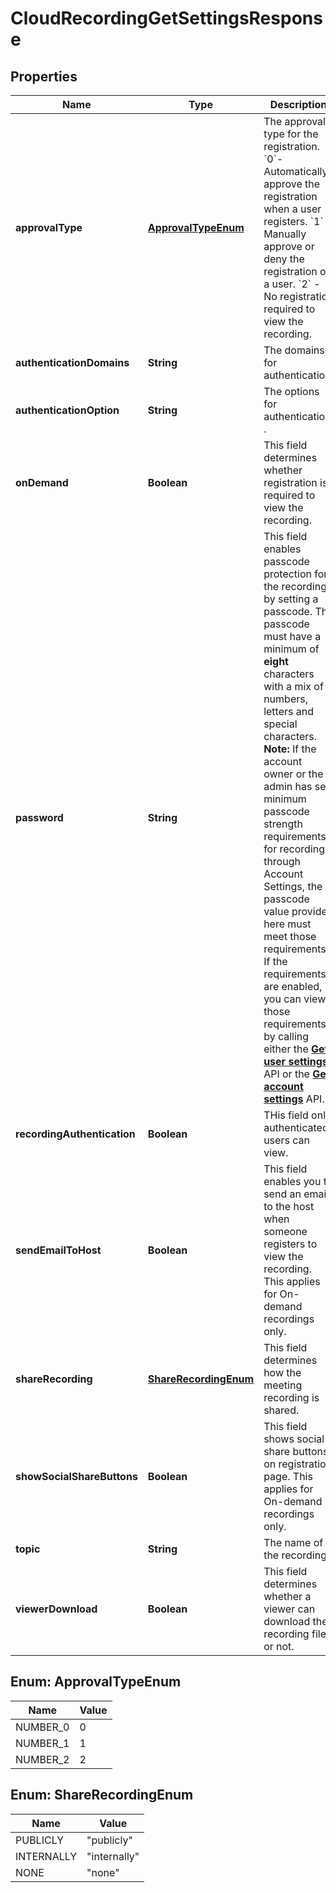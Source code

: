 

# CloudRecordingGetSettingsResponse


## Properties

| Name | Type | Description | Notes |
|------------ | ------------- | ------------- | -------------|
|**approvalType** | [**ApprovalTypeEnum**](#ApprovalTypeEnum) | The approval type for the registration.     &#x60;0&#x60;- Automatically approve the registration when a user registers.     &#x60;1&#x60; - Manually approve or deny the registration of a user.     &#x60;2&#x60; - No registration required to view the recording. |  [optional] |
|**authenticationDomains** | **String** | The domains for authentication. |  [optional] |
|**authenticationOption** | **String** | The options for authentication . |  [optional] |
|**onDemand** | **Boolean** | This field determines whether registration is required to view the recording. |  [optional] |
|**password** | **String** | This field enables passcode protection for the recording by setting a passcode. The passcode must have a minimum of **eight** characters with a mix of numbers, letters and special characters.          **Note:** If the account owner or the admin has set minimum passcode strength requirements for recordings through Account Settings, the passcode value provided here must meet those requirements.         If the requirements are enabled, you can view those requirements by calling either the [**Get user settings**](/api-reference/zoom-api/methods#operation/userSettings) API or the [**Get account settings**](/api-reference/zoom-api/ma#operation/accountSettings) API. |  [optional] |
|**recordingAuthentication** | **Boolean** | THis field only authenticated users can view. |  [optional] |
|**sendEmailToHost** | **Boolean** | This field enables you to send an email to the host when someone registers to view the recording. This applies for On-demand recordings only. |  [optional] |
|**shareRecording** | [**ShareRecordingEnum**](#ShareRecordingEnum) | This field determines how the meeting recording is shared. |  [optional] |
|**showSocialShareButtons** | **Boolean** | This field shows social share buttons on registration page. This applies for On-demand recordings only. |  [optional] |
|**topic** | **String** | The name of the recording. |  [optional] |
|**viewerDownload** | **Boolean** | This field determines whether a viewer can download the recording file or not. |  [optional] |



## Enum: ApprovalTypeEnum

| Name | Value |
|---- | -----|
| NUMBER_0 | 0 |
| NUMBER_1 | 1 |
| NUMBER_2 | 2 |



## Enum: ShareRecordingEnum

| Name | Value |
|---- | -----|
| PUBLICLY | &quot;publicly&quot; |
| INTERNALLY | &quot;internally&quot; |
| NONE | &quot;none&quot; |



